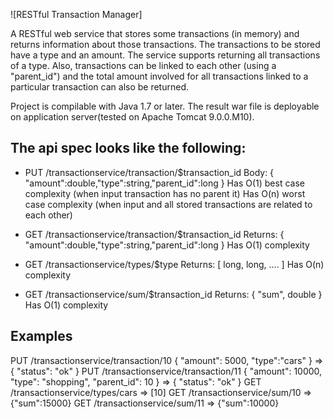 ![RESTful Transaction Manager]

A RESTful web service that stores some transactions (in memory) and returns information about those transactions.
The transactions to be stored have a type and an amount. The service supports returning all transactions of a type. Also, transactions can be linked to each other (using a "parent_id") and the total amount involved for all transactions linked to a particular transaction can also be returned.

Project is compilable with Java 1.7 or later. The result war file is deployable on application server(tested on Apache Tomcat 9.0.0.M10).


## The api spec looks like the following:
* PUT /transactionservice/transaction/$transaction_id
Body: { "amount":double,"type":string,"parent_id":long }
Has O(1) best case complexity (when input transaction has no parent it)
Has O(n) worst case complexity (when input and all stored transactions are related to each other)

* GET /transactionservice/transaction/$transaction_id
Returns: { "amount":double,"type":string,"parent_id":long }
Has O(1) complexity

* GET /transactionservice/types/$type
Returns: [ long, long, .... ]
Has O(n) complexity

* GET /transactionservice/sum/$transaction_id
Returns: { "sum", double }
Has O(1) complexity


## Examples
PUT /transactionservice/transaction/10 { "amount": 5000, "type":"cars" } => { "status": "ok" }
PUT /transactionservice/transaction/11 { "amount": 10000, "type": "shopping", "parent_id": 10 } => { "status": "ok" }
GET /transactionservice/types/cars => [10]
GET /transactionservice/sum/10 => {"sum":15000}
GET /transactionservice/sum/11 => {"sum":10000}
